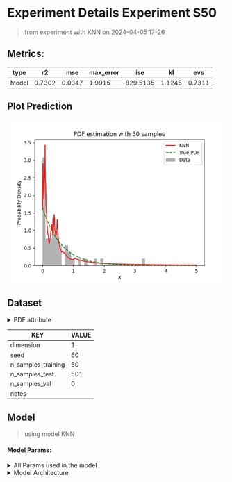 # Experiment Details Experiment S50
> from experiment with KNN
> on 2024-04-05 17-26
## Metrics:
                                                                    
| type  | r2     | mse    | max_error | ise      | kl     | evs    |
|-------|--------|--------|-----------|----------|--------|--------|
| Model | 0.7302 | 0.0347 | 1.9915    | 829.5135 | 1.1245 | 0.7311 |
                                                                    
## Plot Prediction

<img src="pdf_2cbba8d0.png">

## Dataset

<details><summary>PDF attribute</summary>

#### Dimension 1
                               
| type        | rate | weight |
|-------------|------|--------|
| exponential | 0.6  | 1      |
                               
</details>
                              
| KEY                | VALUE |
|--------------------|-------|
| dimension          | 1     |
| seed               | 60    |
| n_samples_training | 50    |
| n_samples_test     | 501   |
| n_samples_val      | 0     |
| notes              |       |
                              
## Model
> using model KNN
#### Model Params:
<details><summary>All Params used in the model </summary>

                            
| KEY | VALUE              |
|-----|--------------------|
| k1  | 1.0494451711015031 |
| kn  | 23                 |
                            
</details>

<details><summary>Model Architecture </summary>

KNN_Model(k1=1.0494451711015031, kn=7, training=array([1.30148953e-02, 1.15374750e+00, 1.91807440e+00, 7.32924999e-01,
       3.78304010e-01, 4.41031262e-01, 5.09581419e-01, 1.28441908e-01,
       3.34548609e-02, 1.95962884e-03, 4.45490994e-01, 3.33179772e-01,
       1.01530508e-01, 2.43199842e-01, 4.40847295e-02, 2.92984681e-03,
       4.88895174e-02, 2.56930267e-01, 2.58482261e-01, 3.40453874e-01,
       1.07983339e-01, 3.67948061e-01, 3.50034492e-01, 7.94931712e-02,
       2.23841276e-01, 5.32728505e-01, 9.51941897e-01, 5.33557086e-01,
       3.39527423e-01, 3.33350024e+00, 8.79545191e-01, 3.69781153e-01,
       8.11639234e-02, 9.31286450e-02, 2.58506626e-02, 6.95680007e-02,
       1.71325972e+00, 9.09118319e-01, 7.78971557e-01, 8.19182392e-01,
       1.41123886e+00, 5.30832063e-01, 7.97651823e-03, 4.91557239e-01,
       1.32352259e-02, 9.08857229e-02, 1.76177958e-01, 4.28242105e-01,
       1.68987780e-01, 9.48566564e-02]))
</details>

